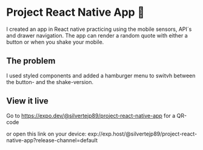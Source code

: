 # Project React Native App 📱

I created an app in React native practicing using the mobile sensors, API´s and drawer navigation. The app can render a random quote with either a button or when you shake your mobile. 

## The problem

I used styled components and added a hamburger menu to switvh between the button- and the shake-version.

## View it live

Go to https://expo.dev/@silvertejp89/project-react-native-app for a QR-code

or open this link on your device: 
exp://exp.host/@silvertejp89/project-react-native-app?release-channel=default
